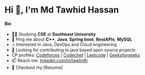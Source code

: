 <h1 align="left">Hi 👋, I'm Md Tawhid Hassan</h1>

#### Bio
- 👨‍🎓 Studying **CSE** at **Southeast University**
- 💬 Ping me about **C++**, **Java**, **Spring boot**, **RestAPIs**, **MySQL**
- 🔥 Interested in Java, DevOps and Cloud engineering
- 📆 Looking for contributing to java based open source projects
- CP profiles: [Codeforces](https://codeforces.com/profile/tawhidhassan) | [Codechef](https://www.codechef.com/users/tawhidhassan) | [Leetcode](https://leetcode.com/tawhidhassan/) | [Geeksforgeeks](https://auth.geeksforgeeks.org/user/tawhid)
- 📫 Reach me: [linkedin.com/in/tawhidh](https://www.linkedin.com/in/tawhidh/)
- 📝 Checkout my [Resume]

